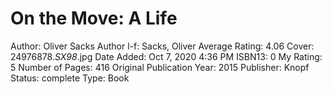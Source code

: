 # On the Move: A Life

Author: Oliver Sacks
Author l-f: Sacks, Oliver
Average Rating: 4.06
Cover: 24976878._SX98_.jpg
Date Added: Oct 7, 2020 4:36 PM
ISBN13: 0
My Rating: 5
Number of Pages: 416
Original Publication Year: 2015
Publisher: Knopf
Status: complete
Type: Book